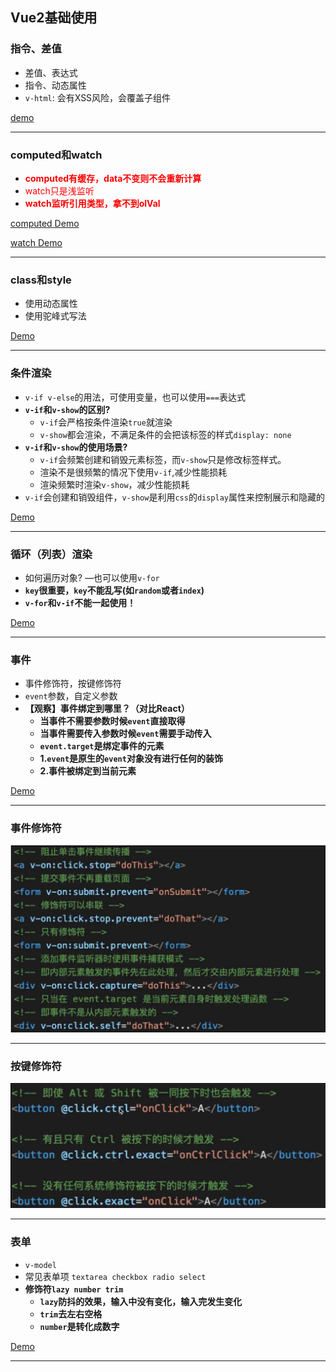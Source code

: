 ## Vue2基础使用

### 指令、差值

- 差值、表达式
- 指令、动态属性
- `v-html`: 会有XSS风险，会覆盖子组件

[demo](demo代码/BaseUse/TplDemo.vue)

- - -

### computed和watch

- **<font color='red'>computed有缓存，data不变则不会重新计算</font>**
- <font color='red'>watch只是浅监听</font>
- **<font color='red'>watch监听引用类型，拿不到olVal</font>**

[computed Demo](demo代码/BaseUse/ComputedDemo.vue)

[watch Demo](demo代码/BaseUse/WatchDemo.vue)

- - -

### class和style

- 使用动态属性
- 使用驼峰式写法

[Demo](demo代码/BaseUse/ClassDemo.vue)

- - -

### 条件渲染

- `v-if v-else`的用法，可使用变量，也可以使用`===`表达式
- **`v-if`和`v-show`的区别?**
  - `v-if`会严格按条件渲染`true`就渲染
  - `v-show`都会渲染，不满足条件的会把该标签的样式`display: none`
- **`v-if`和`v-show`的使用场景?**
  - `v-if`会频繁创建和销毁元素标签，而`v-show`只是修改标签样式。
  - 渲染不是很频繁的情况下使用`v-if`,减少性能损耗
  - 渲染频繁时渲染`v-show`，减少性能损耗
- `v-if`会创建和销毁组件，`v-show`是利用`css`的`display`属性来控制展示和隐藏的

[Demo](demo代码/BaseUse/ConditionDemo.vue)

- - -

### 循环（列表）渲染

- 如何遍历对象? —也可以使用`v-for`
- **`key`很重要，`key`不能乱写(如`random`或者`index`)**
- **`v-for`和`v-if`不能一起使用！**

[Demo](demo代码/BaseUse/ListDemo.vue)

- - - 

### 事件

- 事件修饰符，按键修饰符
- `event`参数，自定义参数
- **【观察】事件绑定到哪里？（对比React）**
  - **当事件不需要参数时候`event`直接取得**
  - **当事件需要传入参数时候`event`需要手动传入**
  - **`event.target`是绑定事件的元素**
  - **1.`event`是原生的`event`对象没有进行任何的装饰**
  - **2.事件被绑定到当前元素**

[Demo](demo代码/BaseUse/EventDemo.vue)

- - -

### 事件修饰符

![事件修饰符](images/事件修饰符.jpg)

- - -

### 按键修饰符

![按键修饰符](images/按键修饰符.jpg)

- - - 

### 表单

- `v-model`
- 常见表单项 `textarea checkbox radio select`
- **修饰符`lazy number trim`**
  - **`lazy`防抖的效果，输入中没有变化，输入完发生变化**
  - **`trim`去左右空格**
  - **`number`是转化成数字**

[Demo](demo代码/BaseUse/FormDemo.vue)

- - -
